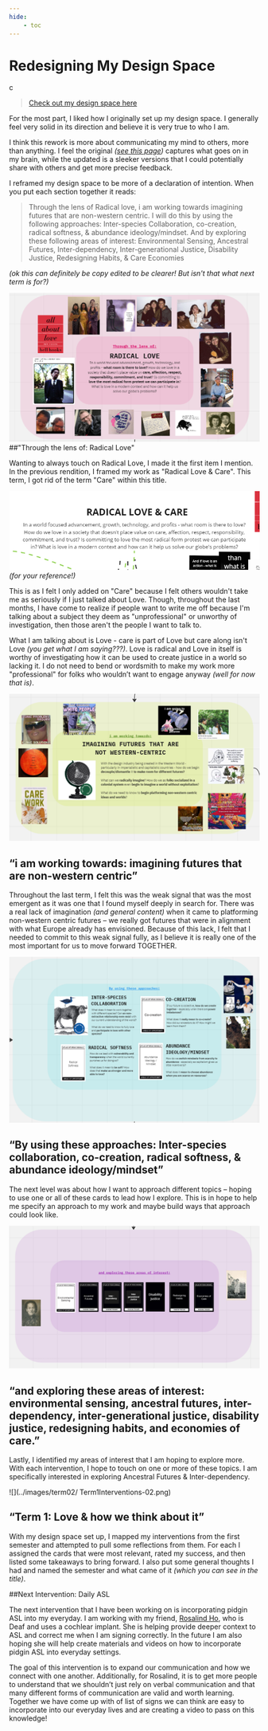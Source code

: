 ```yaml
---
hide:
    - toc
---
```


# Redesigning My Design Space
c

> [Check out my design space here](https://miro.com/app/board/uXjVPOimLrg=/?share_link_id=865906909973)

For the most part, I liked how I originally set up my design space. I generally feel very solid in its direction and believe it is very true to who I am.

I think this rework is more about communicating my mind to others, more than anything. I feel the original *([see this page](https://marielle-wall.github.io/MDEF/term1/02-AtlasofWeakSignals/))* captures what goes on in my brain, while the updated is a sleeker versions that I could potentially share with others and get more precise feedback.

I reframed my design space to be more of a declaration of intention. When you put each section together it reads:

>Through the lens of Radical love, i am working towards imagining futures that are non-western centric. I will do this by using the following approaches: Inter-species Collaboration, co-creation, radical softness, & abundance ideology/mindset. And by exploring these following areas of interest: Environmental Sensing, Ancestral Futures, Inter-dependency, Inter-generational Justice, Disability Justice, Redesigning Habits, & Care Economies

*(ok this can definitely be copy edited to be clearer! But isn't that what next term is for?)*

![](../images/term02/ThroughLense-02.png)
##"Through the lens of: Radical Love"

Wanting to always touch on Radical Love, I made it the first item I mention. In the previous rendition, I framed my work as "Radical Love & Care". This term, I got rid of the term "Care" within this title.

![](../images/term02/RadicalLove&Care.png)
*(for your reference!)*

This is as I felt I only added on "Care" because I felt others wouldn't take me as seriously if I just talked about Love. Though, throughout the last months, I have come to realize if people want to write me off because I'm talking about a subject they deem as "unprofessional" or unworthy of investigation, then those aren't the people I want to talk to.

What I am talking about is Love - care is part of Love but care along isn't Love *(you get what I am saying???)*. Love is radical and Love in itself is worthy of investigating how it can be used to create justice in a world so lacking it. I do not need to bend or wordsmith to make my work more "professional" for folks who wouldn’t want to engage anyway *(well for now that is)*.

![](../images/term02/WorkingTowards-02.png)
## “i am working towards: imagining futures that are non-western centric”

Throughout the last term, I felt this was the weak signal that was the most emergent as it was one that I found myself deeply in search for. There was a real lack of imagination *(and general content)* when it came to platforming non-western centric futures – we really got futures that were in alignment with what Europe already has envisioned. Because of this lack, I felt that I needed to commit to this weak signal fully, as I believe it is really one of the most important for us to move forward TOGETHER.

![](../images/term02/Approaches-02.png)
## “By using these approaches: Inter-species collaboration, co-creation, radical softness, & abundance ideology/mindset”

The next level was about how I want to approach different topics – hoping to use one or all of these cards to lead how I explore. This is in hope to help me specify an approach to my work and maybe build ways that approach could look like.

![](../images/term02/Areas-02.png)
## “and exploring these areas of interest: environmental sensing, ancestral futures, inter-dependency, inter-generational justice, disability justice, redesigning habits, and economies of care.”

Lastly, I identified my areas of interest that I am hoping to explore more. With each intervention, I hope to touch on one or more of these topics. I am specifically interested in exploring Ancestral Futures & Inter-dependency.

![](../images/term02/ Term1Interventions-02.png)
## “Term 1: Love & how we think about it”

With my design space set up, I mapped my interventions from the first semester and attempted to pull some reflections from them. For each I assigned the cards that were most relevant, rated my success, and then listed some takeaways to bring forward.
I also put some general thoughts I had and named the semester and what came of it *(which you can see in the title)*.

##Next Intervention: Daily ASL

The next intervention that I have been working on is incorporating pidgin ASL into my everyday. I am working with my friend, [Rosalind Ho](https://www.bchandsandvoices.com/post/my-message-to-parents-disability-does-not-equal-disadvantage/), who is Deaf and uses a cochlear implant. She is helping provide deeper context to ASL and correct me when I am signing correctly. In the future I am also hoping she will help create materials and videos on how to incorporate pidgin ASL into everyday settings.

The goal of this intervention is to expand our communication and how we connect with one another. Additionally, for Rosalind, it is to get more people to understand that we shouldn’t just rely on verbal communication and that many different forms of communication are valid and worth learning.
Together we have come up with of list of signs we can think are easy to incorporate into our everyday lives and are creating a video to pass on this knowledge!
